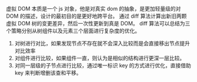 虚拟 DOM 本质是一个 js 对象，他是对真实 dom 的抽象，是更加轻量级的对 DOM 的描述，设计的最初目的是更好地跨平台。
通过 diff 算法计算出新旧两颗虚拟 DOM 树的变更差异，然后一次性更新到真是 DOM。
diff 算法可以总结为三个策略分别从树组件以及元素三个层面进行复杂度的优化。

1. 对树进行对比，如果发现节点不存在就不会深入比较而是会直接移出节点提升对比效率
2. 对组件进行比较，如果组件一直，则认为是相似的结构进行更深一层比较。
3. 对同一层级的子节点进行比较，通过唯一标识 key 的方式进行优化，直接借助 key 来判断增删该查和平移。
